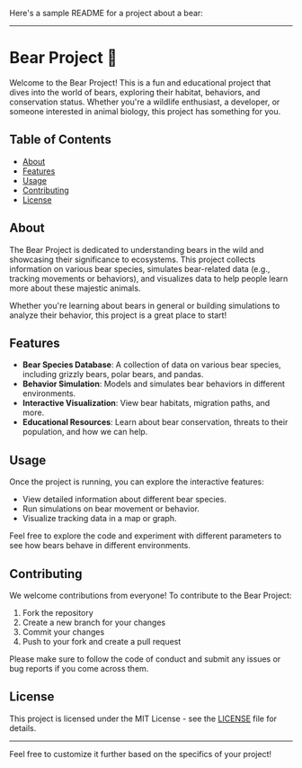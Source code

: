 Here's a sample README for a project about a bear:

---

# Bear Project 🐻

Welcome to the Bear Project! This is a fun and educational project that dives into the world of bears, exploring their habitat, behaviors, and conservation status. Whether you're a wildlife enthusiast, a developer, or someone interested in animal biology, this project has something for you.

## Table of Contents
- [About](#about)
- [Features](#features)
- [Usage](#usage)
- [Contributing](#contributing)
- [License](#license)

## About

The Bear Project is dedicated to understanding bears in the wild and showcasing their significance to ecosystems. This project collects information on various bear species, simulates bear-related data (e.g., tracking movements or behaviors), and visualizes data to help people learn more about these majestic animals.

Whether you're learning about bears in general or building simulations to analyze their behavior, this project is a great place to start!

## Features

- **Bear Species Database**: A collection of data on various bear species, including grizzly bears, polar bears, and pandas.
- **Behavior Simulation**: Models and simulates bear behaviors in different environments.
- **Interactive Visualization**: View bear habitats, migration paths, and more.
- **Educational Resources**: Learn about bear conservation, threats to their population, and how we can help.

## Usage

Once the project is running, you can explore the interactive features:

- View detailed information about different bear species.
- Run simulations on bear movement or behavior.
- Visualize tracking data in a map or graph.

Feel free to explore the code and experiment with different parameters to see how bears behave in different environments.

## Contributing

We welcome contributions from everyone! To contribute to the Bear Project:

1. Fork the repository
2. Create a new branch for your changes
3. Commit your changes
4. Push to your fork and create a pull request

Please make sure to follow the code of conduct and submit any issues or bug reports if you come across them.

## License

This project is licensed under the MIT License - see the [LICENSE](LICENSE) file for details.

---

Feel free to customize it further based on the specifics of your project!
